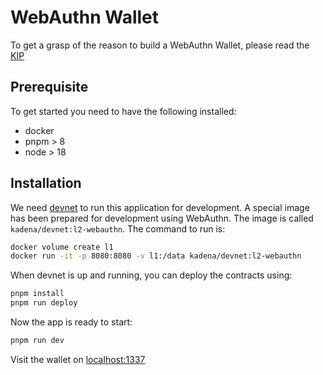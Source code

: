 # WebAuthn Wallet

To get a grasp of the reason to build a WebAuthn Wallet, please read the [KIP](./KIP.md)

## Prerequisite

To get started you need to have the following installed:

- docker
- pnpm > 8
- node > 18

## Installation

We need [devnet](https://github.com/kadena-io/devnet/tree/main/nix#running-the-devnet-docker-image)
to run this application for development. A special image has been prepared for
development using WebAuthn. The image is called `kadena/devnet:l2-webauthn`.
The command to run is:

```sh
docker volume create l1
docker run -it -p 8080:8080 -v l1:/data kadena/devnet:l2-webauthn
```

When devnet is up and running, you can deploy the contracts using:

```sh
pnpm install
pnpm run deploy
```

Now the app is ready to start:

```sh
pnpm run dev
```

Visit the wallet on [localhost:1337](http://localhost:1337)
